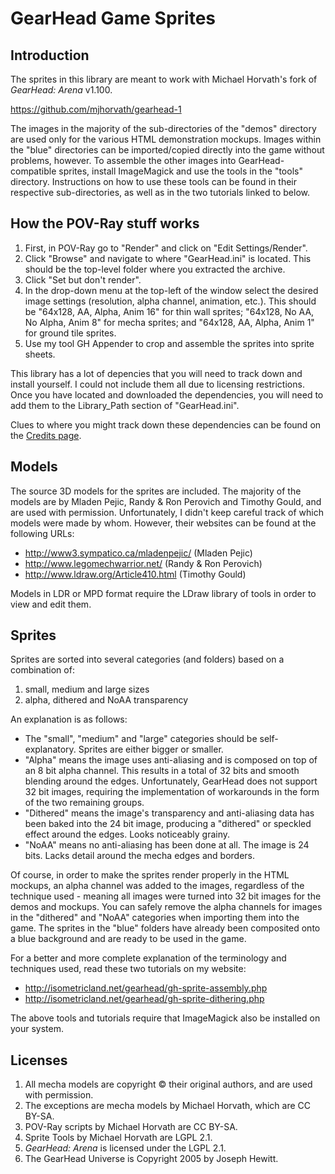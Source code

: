 # GearHead Game Sprites

## Introduction

The sprites in this library are meant to work with Michael Horvath's fork of _GearHead: Arena_ v1.100.

https://github.com/mjhorvath/gearhead-1

The images in the majority of the sub-directories of the "demos" directory are used only for the various HTML demonstration mockups. Images within the "blue" directories can be imported/copied directly into the game without problems, however. To assemble the other images into GearHead-compatible sprites, install ImageMagick and use the tools in the "tools" directory. Instructions on how to use these tools can be found in their respective sub-directories, as well as in the two tutorials linked to below.


## How the POV-Ray stuff works

1. First, in POV-Ray go to "Render" and click on "Edit Settings/Render".
1. Click "Browse" and navigate to where "GearHead.ini" is located. This should be the top-level folder where you extracted the archive.
1. Click "Set but don't render".
1. In the drop-down menu at the top-left of the window select the desired image settings (resolution, alpha channel, animation, etc.). This should be "64x128, AA, Alpha, Anim 16" for thin wall sprites; "64x128, No AA, No Alpha, Anim 8" for mecha sprites; and "64x128, AA, Alpha, Anim 1" for ground tile sprites.
1. Use my tool GH Appender to crop and assemble the sprites into sprite sheets.

This library has a lot of depencies that you will need to track down and install yourself. I could not include them all due to licensing restrictions. Once you have located and downloaded the dependencies, you will need to add them to the Library_Path section of "GearHead.ini".

Clues to where you might track down these dependencies can be found on the [Credits page](credits.md).


## Models

The source 3D models for the sprites are included. The majority of the models are by Mladen Pejic, Randy & Ron Perovich and Timothy Gould, and are used with permission. Unfortunately, I didn't keep careful track of which models were made by whom. However, their websites can be found at the following URLs:

* http://www3.sympatico.ca/mladenpejic/ (Mladen Pejic)
* http://www.legomechwarrior.net/ (Randy & Ron Perovich)
* http://www.ldraw.org/Article410.html (Timothy Gould)

Models in LDR or MPD format require the LDraw library of tools in order to view and edit them.


## Sprites

Sprites are sorted into several categories (and folders) based on a combination of:

1. small, medium and large sizes
1. alpha, dithered and NoAA transparency

An explanation is as follows:

* The "small", "medium" and "large" categories should be self-explanatory. Sprites are either bigger or smaller.
* "Alpha" means the image uses anti-aliasing and is composed on top of an 8 bit alpha channel. This results in a total of 32 bits and smooth blending around the edges. Unfortunately, GearHead does not support 32 bit images, requiring the implementation of workarounds in the form of the two remaining groups.
* "Dithered" means the image's transparency and anti-aliasing data has been baked into the 24 bit image, producing a "dithered" or speckled effect around the edges. Looks noticeably grainy.
* "NoAA" means no anti-aliasing has been done at all. The image is 24 bits. Lacks detail around the mecha edges and borders.

Of course, in order to make the sprites render properly in the HTML mockups, an alpha channel was added to the images, regardless of the technique used - meaning all images were turned into 32 bit images for the demos and mockups. You can safely remove the alpha channels for images in the "dithered" and "NoAA" categories when importing them into the game. The sprites in the "blue" folders have already been composited onto a blue background and are ready to be used in the game.

For a better and more complete explanation of the terminology and techniques used, read these two tutorials on my website:

* http://isometricland.net/gearhead/gh-sprite-assembly.php
* http://isometricland.net/gearhead/gh-sprite-dithering.php

The above tools and tutorials require that ImageMagick also be installed on your system.


## Licenses

1. All mecha models are copyright © their original authors, and are used with permission.
1. The exceptions are mecha models by Michael Horvath, which are CC BY-SA.
1. POV-Ray scripts by Michael Horvath are CC BY-SA.
1. Sprite Tools by Michael Horvath are LGPL 2.1.
1. _GearHead: Arena_ is licensed under the LGPL 2.1.
1. The GearHead Universe is Copyright 2005 by Joseph Hewitt.
